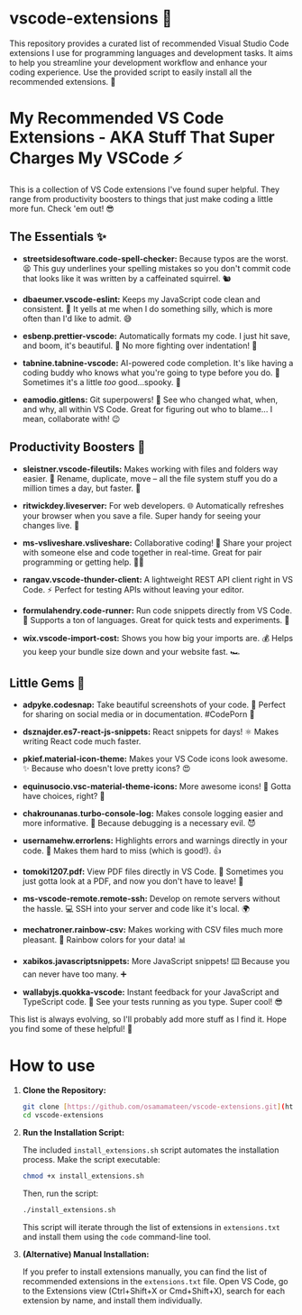 # vscode-extensions 🚀

This repository provides a curated list of recommended Visual Studio Code extensions I use for programming languages and development tasks. It aims to help you streamline your development workflow and enhance your coding experience. Use the provided script to easily install all the recommended extensions. 🎉

# My Recommended VS Code Extensions - AKA Stuff That Super Charges My VSCode ⚡

This is a collection of VS Code extensions I've found super helpful. They range from productivity boosters to things that just make coding a little more fun. Check 'em out! 😎

## The Essentials ✨

- **streetsidesoftware.code-spell-checker:** Because typos are the worst. 😫 This guy underlines your spelling mistakes so you don't commit code that looks like it was written by a caffeinated squirrel. 🐿️

- **dbaeumer.vscode-eslint:** Keeps my JavaScript code clean and consistent. 🧼 It yells at me when I do something silly, which is more often than I'd like to admit. 😅

- **esbenp.prettier-vscode:** Automatically formats my code. I just hit save, and boom, it's beautiful. 🤩 No more fighting over indentation! 🥊

- **tabnine.tabnine-vscode:** AI-powered code completion. It's like having a coding buddy who knows what you're going to type before you do. 🤖 Sometimes it's a little _too_ good...spooky. 👻

- **eamodio.gitlens:** Git superpowers! 💪 See who changed what, when, and why, all within VS Code. Great for figuring out who to blame... I mean, collaborate with! 😉

## Productivity Boosters 🚀

- **sleistner.vscode-fileutils:** Makes working with files and folders way easier. 📂 Rename, duplicate, move – all the file system stuff you do a million times a day, but faster. 💨

- **ritwickdey.liveserver:** For web developers. 🌐 Automatically refreshes your browser when you save a file. Super handy for seeing your changes live. 👀

- **ms-vsliveshare.vsliveshare:** Collaborative coding! 🤝 Share your project with someone else and code together in real-time. Great for pair programming or getting help. 🧑‍💻

- **rangav.vscode-thunder-client:** A lightweight REST API client right in VS Code. ⚡ Perfect for testing APIs without leaving your editor.

- **formulahendry.code-runner:** Run code snippets directly from VS Code. 🏃 Supports a ton of languages. Great for quick tests and experiments. 🧪

- **wix.vscode-import-cost:** Shows you how big your imports are. 💰 Helps you keep your bundle size down and your website fast. 🏎️

## Little Gems 💎

- **adpyke.codesnap:** Take beautiful screenshots of your code. 📸 Perfect for sharing on social media or in documentation. #CodePorn 💅

- **dsznajder.es7-react-js-snippets:** React snippets for days! ⚛️ Makes writing React code much faster.

- **pkief.material-icon-theme:** Makes your VS Code icons look awesome. ✨ Because who doesn't love pretty icons? 😍

- **equinusocio.vsc-material-theme-icons:** More awesome icons! 🌈 Gotta have choices, right? 🤔

- **chakrounanas.turbo-console-log:** Makes console logging easier and more informative. 📝 Because debugging is a necessary evil. 😈

- **usernamehw.errorlens:** Highlights errors and warnings directly in your code. 🚨 Makes them hard to miss (which is good!). 👍

- **tomoki1207.pdf:** View PDF files directly in VS Code. 📄 Sometimes you just gotta look at a PDF, and now you don't have to leave! 🚪

- **ms-vscode-remote.remote-ssh:** Develop on remote servers without the hassle. 💻 SSH into your server and code like it's local. 🌍

- **mechatroner.rainbow-csv:** Makes working with CSV files much more pleasant. 🌈 Rainbow colors for your data! 📊

- **xabikos.javascriptsnippets:** More JavaScript snippets! ⌨️ Because you can never have too many. ➕

- **wallabyjs.quokka-vscode:** Instant feedback for your JavaScript and TypeScript code. 👀 See your tests running as you type. Super cool! 😎

This list is always evolving, so I'll probably add more stuff as I find it. Hope you find some of these helpful! 🙏

# How to use

1.  **Clone the Repository:**

    ```bash
    git clone [https://github.com/osamamateen/vscode-extensions.git](https://github.com/osamamateen/vscode-extensions.git)
    cd vscode-extensions
    ```

2.  **Run the Installation Script:**

    The included `install_extensions.sh` script automates the installation process. Make the script executable:

    ```bash
    chmod +x install_extensions.sh
    ```

    Then, run the script:

    ```bash
    ./install_extensions.sh
    ```

    This script will iterate through the list of extensions in `extensions.txt` and install them using the `code` command-line tool.

3.  **(Alternative) Manual Installation:**

    If you prefer to install extensions manually, you can find the list of recommended extensions in the `extensions.txt` file. Open VS Code, go to the Extensions view (Ctrl+Shift+X or Cmd+Shift+X), search for each extension by name, and install them individually.
